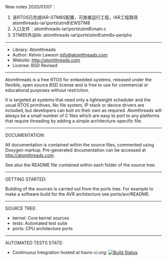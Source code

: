New notes 2020/01/07：
1. 该RTOS已完成IAR-STM8S配置，可直接运行工程，IAR工程路径atomthreads-iar\ports\stm8\EWSTM8
2. 入口文件：atomthreads-iar\ports\stm8\main.c
3. STM8S外设lib: atomthreads-iar\ports\stm8\stm8s-periphs

---------------------------------------------------------------------------

 * Library: Atomthreads
 * Author: Kelvin Lawson <info@atomthreads.com>
 * Website: http://atomthreads.com
 * License: BSD Revised

---------------------------------------------------------------------------

Atomthreads is a free RTOS for embedded systems, released under the
flexible, open source BSD license and is free to use for commercial or
educational purposes without restriction.

It is targeted at systems that need only a lightweight scheduler and the
usual RTOS primitives. No file system, IP stack or device drivers are
included, but developers can bolt on their own as required. Atomthreads
will always be a small number of C files which are easy to port to any
platforms that require threading by adding a simple
architecture-specific file.

---------------------------------------------------------------------------

DOCUMENTATION:

All documentation is contained within the source files, commented using
Doxygen markup. Pre-generated documentation can be accessed at
http://atomthreads.com.

See also the README file contained within each folder of the source tree.

---------------------------------------------------------------------------

GETTING STARTED:

Building of the sources is carried out from the ports tree. For example to 
make a software build for the AVR architecture see ports/avr/README.

---------------------------------------------------------------------------

SOURCE TREE:

 * kernel: Core kernel sources
 * tests: Automated test suite
 * ports: CPU architecture ports

---------------------------------------------------------------------------

AUTOMATED TESTS STATE:
 * Continuous Integration hosted at travis-ci.org: [![Build Status](https://travis-ci.org/kelvinlawson/atomthreads.svg?branch=master)](https://travis-ci.org/kelvinlawson/atomthreads)
